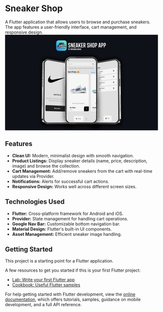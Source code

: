 # Sneaker Shop

A Flutter application that allows users to browse and purchase sneakers. The app features a user-friendly interface, cart management, and responsive design.
![Preview](lib/assets/images/Preview.jpg)

## Features

- **Clean UI:** Modern, minimalist design with smooth navigation.
- **Product Listings:** Display sneaker details (name, price, description, image) and browse the collection.
- **Cart Management:** Add/remove sneakers from the cart with real-time updates via Provider.
- **Notifications:** Alerts for successful cart actions.
- **Responsive Design:** Works well across different screen sizes.

## Technologies Used

- **Flutter:** Cross-platform framework for Android and iOS.
- **Provider:** State management for handling cart operations.
- **Google Nav Bar:** Customizable bottom navigation bar.
- **Material Design:** Flutter's built-in UI components.
- **Asset Management:** Efficient sneaker image handling.

## Getting Started

This project is a starting point for a Flutter application.

A few resources to get you started if this is your first Flutter project:

- [Lab: Write your first Flutter app](https://docs.flutter.dev/get-started/codelab)
- [Cookbook: Useful Flutter samples](https://docs.flutter.dev/cookbook)

For help getting started with Flutter development, view the
[online documentation](https://docs.flutter.dev/), which offers tutorials,
samples, guidance on mobile development, and a full API reference.
